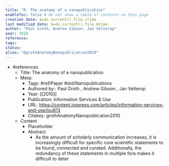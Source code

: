 ```yaml
---
title: "R- The anatomy of a nanopublication"
enableToc: false # do not show a table of contents on this page
creation date: $=dv.current().file.ctime
last modified date: $=dv.current().file.mtime
author: "Paul Groth, Andrew Gibson, Jan Velterop"
year: 2010
reference: 
tags: 
status: 
alias: "@grothAnatomyNanopublication2010"
---
```


- #references
    - Title: The anatomy of a nanopublication
    - Meta:
        - Tags: #ref/Paper #std/Nanopublications
        - Authored by::  Paul Groth ,  Andrew Gibson ,  Jan Velterop
        - Year: [[2010]]
        - Publication: Information Services \& Use
        - URL: https://content.iospress.com/articles/information-services-and-use/isu613
        - Citekey: grothAnatomyNanopublication2010
    - Content
        - Placeholder
        - Abstract
            - As the amount of scholarly communication increases, it is increasingly difficult for specific core scientific statements to be found, connected and curated. Additionally, the redundancy of these statements in multiple fora makes it difficult to deter


